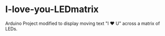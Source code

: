 # I-love-you-LEDmatrix
Arduino Project modified to display moving text "I :heart: U" across a matrix of LEDs. 
